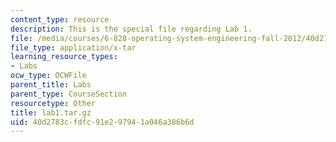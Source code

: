 ```yaml
---
content_type: resource
description: This is the special file regarding Lab 1.
file: /media/courses/6-828-operating-system-engineering-fall-2012/40d2783cfdfc91e297941a046a386b6d_lab1.tar.gz
file_type: application/x-tar
learning_resource_types:
- Labs
ocw_type: OCWFile
parent_title: Labs
parent_type: CourseSection
resourcetype: Other
title: lab1.tar.gz
uid: 40d2783c-fdfc-91e2-9794-1a046a386b6d
---
```

